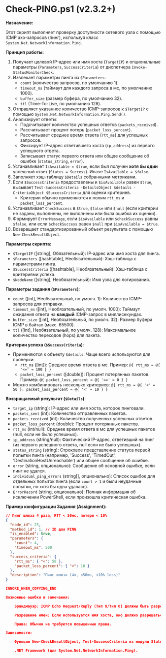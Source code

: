 # Check-PING.ps1 (v2.3.2+)

**Назначение:**

Этот скрипт выполняет проверку доступности сетевого узла с помощью ICMP эхо-запросов (пинг), используя класс `System.Net.NetworkInformation.Ping`.

**Принцип работы:**

1.  Получает целевой IP-адрес или имя хоста (`TargetIP`) и опциональные параметры (`Parameters`, `SuccessCriteria`) от диспетчера `Invoke-StatusMonitorCheck`.
2.  Извлекает параметры пинга из `$Parameters`:
    *   `count` (количество запросов, по умолчанию 1).
    *   `timeout_ms` (таймаут для каждого запроса в мс, по умолчанию 1000).
    *   `buffer_size` (размер буфера, по умолчанию 32).
    *   `ttl` (Time-To-Live, по умолчанию 128).
3.  Отправляет указанное количество ICMP-запросов к `$TargetIP` с помощью `System.Net.NetworkInformation.Ping.Send()`.
4.  Анализирует ответы:
    *   Подсчитывает количество успешных ответов (`packets_received`).
    *   Рассчитывает процент потерь (`packet_loss_percent`).
    *   Рассчитывает среднее время ответа (`rtt_ms`) для успешных запросов.
    *   Фиксирует IP-адрес ответившего хоста (`ip_address`) из первого успешного ответа.
    *   Записывает статус первого ответа или общее сообщение об ошибке (`status_string`, `error`).
5.  Устанавливает `IsAvailable = $true`, если был получен **хотя бы один** успешный ответ (`Status = Success`). Иначе `IsAvailable = $false`.
6.  Заполняет хэш-таблицу `$Details` собранными метриками.
7.  Если `$SuccessCriteria` предоставлены и `$isAvailable` равен `$true`, вызывает `Test-SuccessCriteria -DetailsObject $details -CriteriaObject $SuccessCriteria` для оценки критериев.
    *   Критерии обычно применяются к полям `rtt_ms` и `packet_loss_percent`.
8.  Устанавливает `CheckSuccess` в `$true`, `$false` или `$null` (если критерии не заданы, выполнены, не выполнены или была ошибка их оценки).
9.  Формирует `ErrorMessage`, если `$isAvailable` или `$checkSuccess` равны `$false`, или если `$checkSuccess` равен `$null` при `$isAvailable = $true`.
10. Возвращает стандартизированный объект результата с помощью `New-CheckResultObject`.

**Параметры скрипта:**

*   `$TargetIP` ([string], Обязательный): IP-адрес или имя хоста для пинга.
*   `$Parameters` ([hashtable], Необязательный): Хэш-таблица с параметрами пинга.
*   `$SuccessCriteria` ([hashtable], Необязательный): Хэш-таблица с критериями успеха.
*   `$NodeName` ([string], Необязательный): Имя узла для логирования.

**Параметры задания (`$Parameters`)**:

*   `count` ([int], Необязательный, по умолч. 1): Количество ICMP-запросов для отправки.
*   `timeout_ms` ([int], Необязательный, по умолч. 1000): Таймаут ожидания ответа на **каждый** ICMP-запрос в миллисекундах.
*   `buffer_size` ([int], Необязательный, по умолч. 32): Размер буфера ICMP в байтах (макс. 65500).
*   `ttl` ([int], Необязательный, по умолч. 128): Максимальное количество переходов (hops) для пакета.

**Критерии успеха (`$SuccessCriteria`)**:

*   Применяются к объекту `$details`. Чаще всего используются для проверки:
    *   `rtt_ms` ([int]): Среднее время ответа в мс. Пример: `@{ rtt_ms = @{ '<=' = 100 } }`
    *   `packet_loss_percent` ([double]): Процент потерянных пакетов. Пример: `@{ packet_loss_percent = @{ '==' = 0 } }`
*   Можно комбинировать несколько критериев: `@{ rtt_ms = @{ '<' = 50 }; packet_loss_percent = @{ '<' = 10 } }`

**Возвращаемый результат (`$Details`)**:

*   `target_ip` (string): IP-адрес или имя хоста, которое пинговали.
*   `packets_sent` (int): Количество отправленных пакетов.
*   `packets_received` (int): Количество полученных успешных ответов.
*   `packet_loss_percent` (double): Процент потерянных пакетов.
*   `rtt_ms` (int/null): Среднее время ответа в мс для успешных пакетов (null, если не было успешных).
*   `ip_address` (string/null): Фактический IP-адрес, ответивший на пинг (из первого успешного ответа, null если не было успешных).
*   `status_string` (string): Строковое представление статуса первой попытки пинга (например, 'Success', 'TimedOut', 'DestinationHostUnreachable') или общее сообщение об ошибке.
*   `error` (string, опционально): Сообщение об основной ошибке, если пинг не удался.
*   `individual_ping_errors` (string[], опционально): Список ошибок для отдельных попыток пинга (если `count > 1` и были неудачные попытки, но хотя бы одна удалась).
*   `ErrorRecord` (string, опционально): Полная информация об исключении PowerShell, если произошла критическая ошибка.

**Пример конфигурации Задания (Assignment):**

```json
// Пинг шлюза 4 раза, RTT < 50мс, потери < 10%
{
  "node_id": 25,
  "method_id": 1, // ID для PING
  "is_enabled": true,
  "parameters": {
    "count": 4,
    "timeout_ms": 500
  },
  "success_criteria": {
    "rtt_ms": { "<": 50 },
    "packet_loss_percent": { "<": 10 }
  },
  "description": "Пинг шлюза (4x, <50ms, <10% loss)"
}

IGNORE_WHEN_COPYING_END

Возможные ошибки и замечания:

    Брандмауэр: ICMP Echo Request/Reply (Тип 8/Тип 0) должны быть разрешены.

    Разрешение имен: Если используется имя хоста, оно должно разрешаться в IP.

    Права: Обычно не требуются повышенные права.

Зависимости:

    Функции New-CheckResultObject, Test-SuccessCriteria из модуля StatusMonitorAgentUtils.psm1.

    .NET Framework (для System.Net.NetworkInformation.Ping).